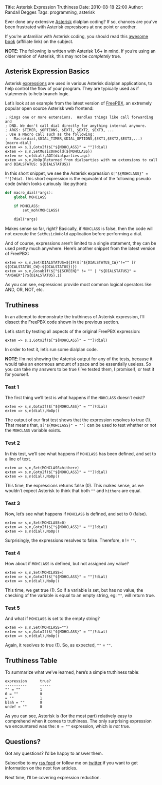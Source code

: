 Title: Asterisk Expression Truthiness
Date: 2010-08-18 22:00
Author: Randall Degges
Tags: programming, asterisk


Ever done any extensive [Asterisk][] dialplan coding? If so, chances are you’ve
been frustrated with Asterisk expresisons at one point or another.

If you’re unfamiliar with Asterisk coding, you should read this [awesome book][]
(affiliate link) on the subject.

**NOTE**: The following is written with Asterisk 1.6+ in mind. If you’re using
an older version of Asterisk, this may not be *completely* true.


## Asterisk Expression Basics

Asterisk [expressions][] are used in various Asterisk dialplan applications, to
help control the flow of your program. They are typically used as if statements
to help branch logic.

Let’s look at an example from the latest version of [FreePBX][], an extremely
popular open source Asterisk web frontend:

```
; Rings one or more extensions.  Handles things like call forwarding and
; DND. We don't call dial directly for anything internal anymore.
; ARGS: $TIMER, $OPTIONS, $EXT1, $EXT2, $EXT3, ...
; Use a Macro call such as the following:
;   Macro(dial,$DIAL_TIMER,$DIAL_OPTIONS,$EXT1,$EXT2,$EXT3,...)
[macro-dial]
exten => s,1,GotoIf($["${MOHCLASS}" = ""]?dial)
exten => s,n,SetMusicOnHold(${MOHCLASS})
exten => s,n(dial),AGI(dialparties.agi)
exten => s,n,NoOp(Returned from dialparties with no extensions to call and DIALSTATUS: ${DIALSTATUS})
```

In this short snippet, we see the Asterisk expression
`$["${MOHCLASS}" = ""]?dial`. This short expression is the equivalent of the
following pseudo code (which looks curiously like python):

``` python
def macro_dial(*args):
    global MOHCLASS

    if MOHCLASS:
        set_moh(MOHCLASS)

    dial(*args)
```

Makes sense so far, right? Basically, if `MOHCLASS` is false, then the code will
not execute the `SetMusicOnHold` application before performing a dial.

And of course, expressions aren’t limited to a single statement, they can be
used pretty much anywhere. Here’s another snippet from the latest version of
FreePBX:

```
exten => s,n,Set(DIALSTATUS=${IF($["${DIALSTATUS_CW}"!="" ]?${DIALSTATUS_CW}:${DIALSTATUS})})
exten => s,n,GosubIf($["${SCREEN}" != "" | "${DIALSTATUS}" = "ANSWER"]?${DIALSTATUS},1)
```

As you can see, expressions provide most common logical operators like AND, OR,
NOT, etc.


## Truthiness

In an attempt to demonstrate the truthiness of Asterisk expression, I’ll dissect
the FreePBX code shown in the previous section.

Let’s start by testing all aspects of the original FreePBX expression:

```
exten => s,1,GotoIf($["${MOHCLASS}" = ""]?dial)
```

In order to test it, let’s run some dialplan code.

**NOTE**: I’m not showing the Asterisk output for any of the tests, because it
would take an enormous amount of space and be essentially useless. So you can
take my answers to be true (I’ve tested them, I promise!), or test it for
yourself.


### Test 1

The first thing we’ll test is what happens if the `MOHCLASS` doesn’t exist?

```
exten => s,n,GotoIf($["${MOHCLASS}" = ""]?dial)
exten => s,n(dial),NoOp()
```

The output of our first test shows that the expression resolves to true (1).
That means that, `$["${MOHCLASS}" = ""]` can be used to test whether or not the
`MOHCLASS` variable exists.


### Test 2

In this test, we’ll see what happens if `MOHCLASS` has been defined, and set to
a line of text.

```
exten => s,n,Set(MOHCLASS=hithere)
exten => s,n,GotoIf($["${MOHCLASS}" = ""]?dial)
exten => s,n(dial),NoOp()
```

This time, the expressions returns false (0). This makes sense, as we wouldn’t
expect Asterisk to think that both `""` and `hithere` are equal.


### Test 3

Now, let’s see what happens if `MOHCLASS` is defined, and set to 0 (false).

```
exten => s,n,Set(MOHCLASS=0)
exten => s,n,GotoIf($["${MOHCLASS}" = ""]?dial)
exten => s,n(dial),NoOp()
```

Surprisingly, the expressions resolves to false. Therefore, `0` != `""`.


### Test 4

How about if `MOHCLASS` is defined, but not assigned any value?

```
exten => s,n,Set(MOHCLASS=)
exten => s,n,GotoIf($["${MOHCLASS}" = ""]?dial)
exten => s,n(dial),NoOp()
```

This time, we get true (1). So if a variable is set, but has no value, the
checking of the variable is equal to an empty string, eg: `""`, will return
true.


### Test 5

And what if `MOHCLASS` is set to the empty string?

```
exten => s,n,Set(MOHCLASS="")
exten => s,n,GotoIf($["${MOHCLASS}" = ""]?dial)
exten => s,n(dial),NoOp()
```

Again, it resolves to true (1). So, as expected, `""` = `""`.


## Truthiness Table

To summarize what we’ve learned, here’s a simple truthiness table:

    expression      true?
    ----------      -----
    "" = ""         1
    0 = ""          0
    = ""            1
    blah = ""       0
    undef = ""      0

As you can see, Asterisk is (for the most part) relatively easy to comprehend
when it comes to truthiness. The only surprising expression we encountered was
the: `0 = ""` expression, which is *not* true.


## Questions?

Got any questions? I’d be happy to answer them.

Subscribe to my [rss feed][] or follow me on [twitter][] if you want to get
information on the next few articles.

Next time, I’ll be covering expression reduction.


  [Asterisk]: http://www.asterisk.org/
  [awesome book]: http://www.amazon.com/gp/product/0596517343/ref=as_li_ss_tl?ie=UTF8&camp=1789&creative=390957&creativeASIN=0596517343&linkCode=as2&tag=rdegges-20
  [expressions]: http://www.voip-info.org/wiki/view/Asterisk+Expressions
  [FreePBX]: http://www.freepbx.org/
  [rss feed]: http://feeds.feedburner.com/rdegges
  [twitter]: http://twitter.com/rdegges
